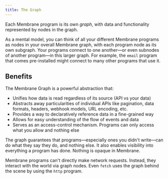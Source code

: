 ```yaml
---
title: The Graph
---
```


Each Membrane program is its own _graph_, with data and functionality represented by nodes in the graph.

<!-- TODO: visualization -->

As a mental model, you can think of all your different Membrane programs as nodes in your overall Membrane graph, with each program node as its own subgraph. Your programs connect to one another—or even subnodes of another program—in this larger graph. For example, the `email` program that comes pre-installed might connect to many other programs that use it.

## Benefits

The Membrane Graph is a powerful abstraction that:

- Unifies how data is read regardless of its source (API vs your data)
- Abstracts away particularities of individual APIs like pagination, data formats, headers, webhook models, URL encoding, etc.
- Provides a way to declaratively reference data in a fine-grained way
- Allows for easy understanding of the flow of events and data
- Serves as an access-control mechanism. Programs can only access what you allow and nothing else

The graph guarantees that programs—especially ones you didn't write—can do what they say they do, and nothing else. It also enables visibility into everything a program has done. Nothing is opaque in Membrane.

Membrane programs can't directly make network requests. Instead, they interact with the world via graph nodes. Even `fetch` uses the graph behind the scene by using the `http` program.
